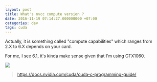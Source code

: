 ```yaml
---
layout: post
title: What's nvcc compute version ?
date: 2016-11-19 07:14:27.000000000 +07:00
categories: dev
tags: cuda
---
```

Actually, it is something called "compute capabilities" which ranges from 2.X to 6.X depends on your card.

For me, I see 6.1, it's kinda make sense given that I'm using GTX1060.

![](/content/images/2016/11/gpu-computing-applications.png)
> https://docs.nvidia.com/cuda/cuda-c-programming-guide/
